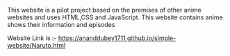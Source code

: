 This website is a pilot project based on the premises of other anime websites and uses HTML,CSS and JavaScript.
This website contains anime shows their information and episodes

Website Link is :- https://ananddubey1711.github.io/simple-website/Naruto.html
